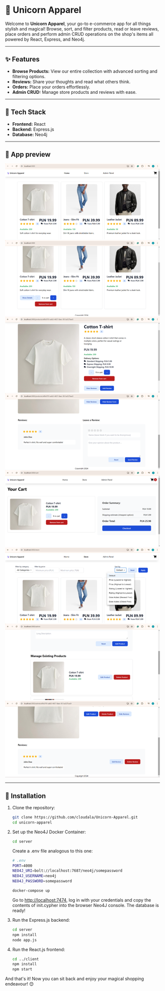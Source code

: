 # 🦄 Unicorn Apparel

Welcome to **Unicorn Apparel**, your go-to e-commerce app for all things stylish and magical! Browse, sort, and filter products, read or leave reviews, place orders and perform admin CRUD operations on the shop's items all powered by React, Express, and Neo4j.

---

## ✨ Features

- **Browse Products:** View our entire collection with advanced sorting and filtering options.
- **Reviews:** Share your thoughts and read what others think.
- **Orders:** Place your orders effortlessly.
- **Admin CRUD:** Manage store products and reviews with ease.

---

## 🚀 Tech Stack

- **Frontend:** React
- **Backend:** Express.js
- **Database:** Neo4j

---

## 🚀 App preview

![Home Page](readme_images/image1.png)
![Product Actions](readme_images/image2.png)
![Cart View](readme_images/image3.png)
![Product Details](readme_images/image4.png)
![Product Reviews](readme_images/image5.png)
![Product Sorting and Filtering](readme_images/image8.png)
![Admin Page](readme_images/image6.png)
![Admin Page - Product and Reviews](readme_images/image7.png)

---

## 🎯 Installation

1. Clone the repository:
   ```bash
   git clone https://github.com/cloudala/Unicorn-Apparel.git
   cd unicorn-apparel
   ```
2. Set up the Neo4J Docker Container:

   ```bash
   cd server
   ```

   Create a .env file analogous to this one:

   ```bash
   # .env
   PORT=4000
   NEO4J_URI=bolt://localhost:7687/neo4j/somepassword
   NEO4J_USERNAME=neo4j
   NEO4J_PASSWORD=somepassword
   ```

   ```bash
   docker-compose up
   ```

   Go to [http://localhost:7474](http://localhost:7474), log in with your credentials and copy the contents of init.cypher into the browser Neo4J console. The database is ready!

3. Run the Express.js backend:
   ```bash
   cd server
   npm install
   node app.js
   ```
4. Run the React.js frontend:
   ```bash
   cd ../client
   npm install
   npm start
   ```

And that's it! Now you can sit back and enjoy your magical shopping endeavour! 😊

